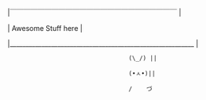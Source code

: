 |￣￣￣￣￣￣￣￣￣￣￣￣￣￣￣￣￣￣￣￣￣￣￣￣ | 

  |                 Awesome Stuff here                                           |

|__________________________________________________________ |

                                      (\_/) ||
                                      
                                      (•ㅅ•)|| 
                                      
                                      /    づ
